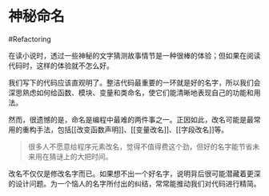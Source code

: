 # 神秘命名
#Refactoring

在读小说时，透过一些神秘的文字猜测故事情节是一种很棒的体验；但如果在阅读代码时，这样的体验就不怎么好。

我们写下的代码应该直观明了。整洁代码最重要的一环就是好的名字，所以我们会深思熟虑如何给函数、模块、变量和类命名，使它们能清晰地表现自己的功能和用法。

然而，很遗憾的是，命名是编程中最难的两件事之一。正因如此，改名可能是最常用的重构手法，包括[[改变函数声明]]、[[变量改名]]、[[字段改名]]等。

> 很多人不愿意给程序元素改名，觉得不值得费这个劲，但好的名字能节省未来用在猜谜上的大把时间。

改名不仅仅是修改名字而已。如果想不出一个好名字，说明背后很可能潜藏着更深的设计问题。为一个恼人的名字所付出的纠结，常常能推动我们对代码进行精简。